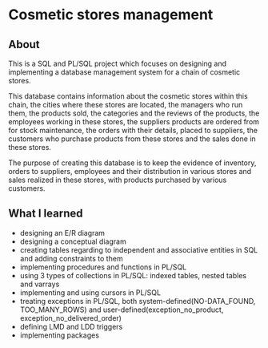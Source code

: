 # Cosmetic stores management 
## About
This is a SQL and PL/SQL project which focuses on designing and implementing a database management system for a chain of cosmetic stores.  

This database contains information about the cosmetic stores within this chain, the cities where these stores are located, the managers who run them, the products sold, the categories and the reviews of the products, the employees working in these stores, the suppliers products are ordered from for stock maintenance, the orders with their details, placed to suppliers, the customers who purchase products from these stores and the sales done in these stores.  

The purpose of creating this database is to keep the evidence of inventory, orders to suppliers, employees and their distribution in various stores and sales realized in these stores, with products purchased by various customers.
## What I learned
* designing an E/R diagram
* designing a conceptual diagram
* creating tables regarding to independent and associative entities in SQL and adding constraints to them
* implementing procedures and functions in PL/SQL
* using 3 types of collections in PL/SQL: indexed tables, nested tables and varrays
* implementing and using cursors in PL/SQL
* treating exceptions in PL/SQL, both system-defined(NO-DATA_FOUND, TOO_MANY_ROWS) and user-defined(exception_no_product, exception_no_delivered_order)
* defining LMD and LDD triggers
* implementing packages 
